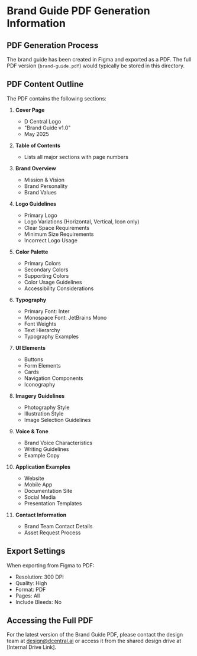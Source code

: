 # Brand Guide PDF Generation Information

## PDF Generation Process

The brand guide has been created in Figma and exported as a PDF. The full PDF version (`brand-guide.pdf`) would typically be stored in this directory.

## PDF Content Outline

The PDF contains the following sections:

1. **Cover Page**
   - D Central Logo
   - "Brand Guide v1.0"
   - May 2025

2. **Table of Contents**
   - Lists all major sections with page numbers

3. **Brand Overview**
   - Mission & Vision
   - Brand Personality
   - Brand Values

4. **Logo Guidelines**
   - Primary Logo
   - Logo Variations (Horizontal, Vertical, Icon only)
   - Clear Space Requirements
   - Minimum Size Requirements
   - Incorrect Logo Usage

5. **Color Palette**
   - Primary Colors
   - Secondary Colors
   - Supporting Colors
   - Color Usage Guidelines
   - Accessibility Considerations

6. **Typography**
   - Primary Font: Inter
   - Monospace Font: JetBrains Mono
   - Font Weights
   - Text Hierarchy
   - Typography Examples

7. **UI Elements**
   - Buttons
   - Form Elements
   - Cards
   - Navigation Components
   - Iconography

8. **Imagery Guidelines**
   - Photography Style
   - Illustration Style
   - Image Selection Guidelines

9. **Voice & Tone**
   - Brand Voice Characteristics
   - Writing Guidelines
   - Example Copy

10. **Application Examples**
    - Website
    - Mobile App
    - Documentation Site
    - Social Media
    - Presentation Templates

11. **Contact Information**
    - Brand Team Contact Details
    - Asset Request Process

## Export Settings

When exporting from Figma to PDF:

- Resolution: 300 DPI
- Quality: High
- Format: PDF
- Pages: All
- Include Bleeds: No

## Accessing the Full PDF

For the latest version of the Brand Guide PDF, please contact the design team at design@dcentral.ai or access it from the shared design drive at [Internal Drive Link].
